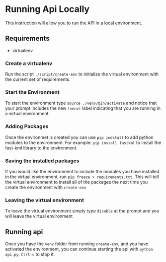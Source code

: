 Running Api Locally
===================

This instruction will allow you to run the API in a local environment.

Requirements
------------

* virtualenv

### Create a virtualenv
Run the script `./script/create-env` to initialize the virtual environment
with the current set of requirements.

### Start the Environment
To start the environment type `source ./venv/bin/activate` and notice that
your prompt includes the new `(venv)` label indicating that you are running
in a virtual environment. 

### Adding Packages
Once the environmet is created you can use `pip indstall` to add python
modules to the environment. For example: `pip install fastkml` to install
the fast-kml library to the environment.

### Saving the installed packages
If you would like the environment to include the modules you have installed
in the virtual environment, run `pip freeze > requirements.txt`. This will
tell the virtual environment to install all of the packages the next time you
create the environment with `create-env`

### Leaving the virtual environment
To leave the virtual environment simply type `disable` at the prompt and you
will leave the virtual environment

## Running api
Once you have the `venv` folder from running `create-env`, and you have activated
the environment, you can continue starting the api with `python api.py`. `Ctrl-c`
to stop it.
